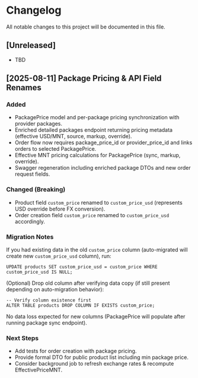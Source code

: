 # Changelog

All notable changes to this project will be documented in this file.

## [Unreleased]
- TBD

## [2025-08-11] Package Pricing & API Field Renames
### Added
- PackagePrice model and per-package pricing synchronization with provider packages.
- Enriched detailed packages endpoint returning pricing metadata (effective USD/MNT, source, markup, override).
- Order flow now requires package_price_id or provider_price_id and links orders to selected PackagePrice.
- Effective MNT pricing calculations for PackagePrice (sync, markup, override).
- Swagger regeneration including enriched package DTOs and new order request fields.

### Changed (Breaking)
- Product field `custom_price` renamed to `custom_price_usd` (represents USD override before FX conversion).
- Order creation field `custom_price` renamed to `custom_price_usd` accordingly.

### Migration Notes
If you had existing data in the old `custom_price` column (auto-migrated will create new `custom_price_usd` column), run:
```
UPDATE products SET custom_price_usd = custom_price WHERE custom_price_usd IS NULL;
```
(Optional) Drop old column after verifying data copy (if still present depending on auto-migration behavior):
```
-- Verify column existence first
ALTER TABLE products DROP COLUMN IF EXISTS custom_price;
```

No data loss expected for new columns (PackagePrice will populate after running package sync endpoint).

### Next Steps
- Add tests for order creation with package pricing.
- Provide formal DTO for public product list including min package price.
- Consider background job to refresh exchange rates & recompute EffectivePriceMNT.
